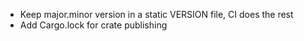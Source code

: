 - Keep major.minor version in a static VERSION file, CI does the rest
- Add Cargo.lock for crate publishing
